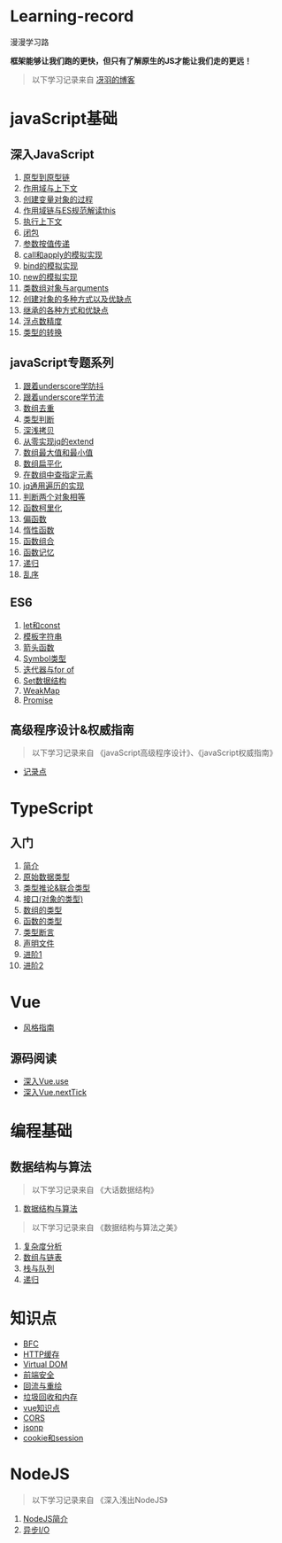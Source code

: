 # Learning-record

漫漫学习路

**框架能够让我们跑的更快，但只有了解原生的JS才能让我们走的更远！**

>以下学习记录来自 [冴羽的博客](https://github.com/mqyqingfeng/Blog)

# javaScript基础

## 深入JavaScript

1. [原型到原型链](./深入javaScript系列/1.原型到原型链.md)
2. [作用域与上下文](./深入javaScript系列/2.作用域与上下文.md)
3. [创建变量对象的过程](./深入javaScript系列/3.创建变量对象的过程.md)
4. [作用域链与ES规范解读this](./深入javaScript系列/4.作用域链与ES规范解读this.md)
5. [执行上下文](./深入javaScript系列/5.执行上下文.md)
6. [闭包](./深入javaScript系列/6.闭包.md)
7. [参数按值传递](./深入javaScript系列/7.参数按值传递.md)
8. [call和apply的模拟实现](./深入javaScript系列/8.call和apply的模拟实现.md)
9. [bind的模拟实现](./深入javaScript系列/9.bind的模拟实现.md)
10. [new的模拟实现](./深入javaScript系列/10.new的模拟实现.md)
11. [类数组对象与arguments](./深入javaScript系列/11.类数组对象与arguments.md)
12. [创建对象的多种方式以及优缺点](./深入javaScript系列/12.创建对象的多种方式以及优缺点.md)
13. [继承的各种方式和优缺点](./深入javaScript系列/13.继承的各种方式和优缺点.md)
14. [浮点数精度](./深入javaScript系列/14.浮点数精度.md)
15. [类型的转换](./深入javaScript系列/15.类型的转换.md)

## javaScript专题系列

1. [跟着underscore学防抖](./javaScript专题系列/1.跟着underscore学防抖.md)
2. [跟着underscore学节流](./javaScript专题系列/2.跟着underscore学节流.md)
3. [数组去重](./javaScript专题系列/3.数组去重.md)
4. [类型判断](./javaScript专题系列/4.类型判断.md)
5. [深浅拷贝](./javaScript专题系列/5.深浅拷贝.md)
6. [从零实现jq的extend](./javaScript专题系列/6.从零实现jq的extend.md)
7. [数组最大值和最小值](./javaScript专题系列/7.数组最大值和最小值.md)
8. [数组扁平化](./javaScript专题系列/8.数组扁平化.md)
9. [在数组中查指定元素](./javaScript专题系列/9.在数组中查指定元素.md)
10. [jq通用遍历的实现](./javaScript专题系列/10.jq通用遍历的实现.md)
11. [判断两个对象相等](./javaScript专题系列/11.判断两个对象相等.md)
12. [函数柯里化](./javaScript专题系列/12.函数柯里化.md)
13. [偏函数](./javaScript专题系列/13.偏函数.md)
14. [惰性函数](./javaScript专题系列/14.惰性函数.md)
15. [函数组合](./javaScript专题系列/15.函数组合.md)
16. [函数记忆](./javaScript专题系列/16.函数记忆.md)
17. [递归](./javaScript专题系列/17.递归.md)
18. [乱序](./javaScript专题系列/18.乱序.md)

## ES6

1. [let和const](./javaScript专题系列/ES6/1.let和const.md)
2. [模板字符串](./javaScript专题系列/ES6/2.模板字符串.md)
3. [箭头函数](./javaScript专题系列/ES6/3.箭头函数.md)
4. [Symbol类型](./javaScript专题系列/ES6/4.Symbol类型.md)
5. [迭代器与for of](./javaScript专题系列/ES6/5.迭代器与forof.md)
6. [Set数据结构](./javaScript专题系列/ES6/6.Set数据结构.md)
7. [WeakMap](./javaScript专题系列/ES6/7.WeakMap.md)
8. [Promise](./javaScript专题系列/ES6/8.Promise.md)

## 高级程序设计&权威指南

>以下学习记录来自 《javaScript高级程序设计》、《javaScript权威指南》

+ [记录点](./高级程序设计&权威指南/记录点.md)

# TypeScript

## 入门

1. [简介](./TypeScript/1.简介.md)
2. [原始数据类型](./TypeScript/2.原始数据类型.md)
3. [类型推论&联合类型](./TypeScript/3.类型推论&联合类型.md)
4. [接口(对象的类型)](./TypeScript/4.接口(对象的类型).md)
5. [数组的类型](./TypeScript/5.数组的类型.md)
6. [函数的类型](./TypeScript/6.函数的类型.md)
7. [类型断言](./TypeScript/7.类型断言.md)
8. [声明文件](./TypeScript/8.声明文件.md)
9. [进阶1](./TypeScript/9.进阶1.md)
10. [进阶2](./TypeScript/10.进阶2.md)

# Vue

+ [风格指南](./vue/风格指南.md)

## 源码阅读

+ [深入Vue.use](./vue/API/深入Vue.use.md)
+ [深入Vue.nextTick](./vue/API/深入Vue.nextTick.md)

# 编程基础

## 数据结构与算法

>以下学习记录来自 《大话数据结构》

1. [数据结构与算法](./数据结构与算法/大话数据结构/1.数据结构与算法.md)

>以下学习记录来自 《数据结构与算法之美》

1. [复杂度分析](./数据结构与算法/数据结构与算法之美/1.复杂度分析.md)
2. [数组与链表](./数据结构与算法/数据结构与算法之美/2.数组与链表.md)
3. [栈与队列](./数据结构与算法/数据结构与算法之美/3.栈与队列.md)
4. [递归](./数据结构与算法/数据结构与算法之美/4.递归.md)

# 知识点

+ [BFC](./知识点/BFC.md)
+ [HTTP缓存](./知识点/HTTP缓存.md)
+ [Virtual DOM](./知识点/Virtual&#32;DOM.md)
+ [前端安全](./知识点/前端安全.md)
+ [回流与重绘](./知识点/回流与重绘.md)
+ [垃圾回收和内存](./知识点/垃圾回收和内存.md)
+ [vue知识点](./知识点/vue知识点.md)
+ [CORS](./知识点/CORS.md)
+ [jsonp](./知识点/jsonp.md)
+ [cookie和session](./知识点/cookie和session.md)

# NodeJS

>以下学习记录来自 《深入浅出NodeJS》

1. [NodeJS简介](./NodeJS/深入浅出nodejs/1.md)
2. [异步I/O](./NodeJS/深入浅出nodejs/2.异步IO.md)

